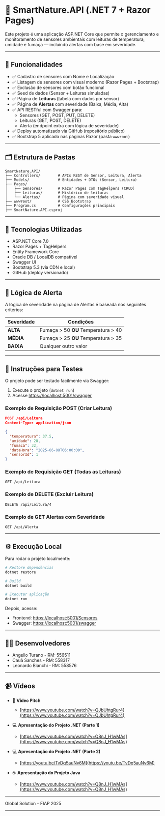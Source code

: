 # 🌱 SmartNature.API (.NET 7 + Razor Pages)

Este projeto é uma aplicação ASP.NET Core que permite o gerenciamento e monitoramento de sensores ambientais com leituras de temperatura, umidade e fumaça — incluindo alertas com base em severidade.

---

## 🎯 Funcionalidades

- ✅ Cadastro de sensores com Nome e Localização
- ✅ Listagem de sensores com visual moderno (Razor Pages + Bootstrap)
- ✅ Exclusão de sensores com botão funcional
- ✅ Seed de dados (Sensor + Leituras simuladas)
- ✅ Página de **Leituras** (tabela com dados por sensor)
- ✅ Página de **Alertas** com severidade (Baixa, Média, Alta)
- ✅ API RESTful com Swagger para:
  - Sensores (GET, POST, PUT, DELETE)
  - Leituras (GET, POST, DELETE)
  - Alerta (endpoint extra com lógica de severidade)
- ✅ Deploy automatizado via GitHub (repositório público)
- ✅ Bootstrap 5 aplicado nas páginas Razor (pasta `wwwroot`)

---

## 🗂️ Estrutura de Pastas

```
SmartNature.API/
├── Controllers/        # APIs REST de Sensor, Leitura, Alerta
├── Models/             # Entidades + DTOs (Sensor, Leitura)
├── Pages/
│   ├── Sensores/       # Razor Pages com TagHelpers (CRUD)
│   ├── Leituras/       # Histórico de leituras
│   └── Alertas/        # Página com severidade visual
├── wwwroot/            # CSS Bootstrap
├── Program.cs          # Configurações principais
├── SmartNature.API.csproj
```

---

## 🚀 Tecnologias Utilizadas

- ASP.NET Core 7.0
- Razor Pages + TagHelpers
- Entity Framework Core
- Oracle DB / LocalDB compatível
- Swagger UI
- Bootstrap 5.3 (via CDN e local)
- GitHub (deploy versionado)

---

## 🧠 Lógica de Alerta

A lógica de severidade na página de Alertas é baseada nos seguintes critérios:

| Severidade | Condições                           |
| ---------- | ----------------------------------- |
| **ALTA**   | Fumaça > 50 **OU** Temperatura > 40 |
| **MÉDIA**  | Fumaça > 25 **OU** Temperatura > 35 |
| **BAIXA**  | Qualquer outro valor                |

---

## 🧪 Instruções para Testes

O projeto pode ser testado facilmente via Swagger:

1. Execute o projeto (`dotnet run`)
2. Acesse [https://localhost:5001/swagger](https://localhost:5001/swagger)

### Exemplo de Requisição POST (Criar Leitura)

```json
POST /api/Leitura
Content-Type: application/json

{
  "temperatura": 37.5,
  "umidade": 28,
  "fumaca": 32,
  "dataHora": "2025-06-08T06:00:00",
  "sensorId": 1
}
```

### Exemplo de Requisição GET (Todas as Leituras)

```
GET /api/Leitura
```

### Exemplo de DELETE (Excluir Leitura)

```
DELETE /api/Leitura/4
```

### Exemplo de GET Alertas com Severidade

```
GET /api/Alerta
```

---

## ⚙️ Execução Local

Para rodar o projeto localmente:

```bash
# Restore dependências
dotnet restore

# Build
dotnet build

# Executar aplicação
dotnet run
```

Depois, acesse:

- Frontend: [https://localhost:5001/Sensores](https://localhost:5001/Sensores)
- Swagger: [https://localhost:5001/swagger](https://localhost:5001/swagger)

---

## 👨‍💻 Desenvolvedores

- Angello Turano - RM: 556511
- Cauã Sanches - RM: 558317
- Leonardo Bianchi - RM: 558576

---

## 📹 Vídeos

- 🎤 **Vídeo Pitch**
  - [https://www.youtube.com/watch?v=QJbUhtgRur4](https://www.youtube.com/watch?v=QJbUhtgRur4)

- 💻 **Apresentação do Projeto .NET (Parte 1)**
  - [https://www.youtube.com/watch?v=Q8nJ_H1wMAs](https://www.youtube.com/watch?v=Q8nJ_H1wMAs)

- 💻 **Apresentação do Projeto .NET (Parte 2)**
  - [https://youtu.be/TvDq5auNv6M](https://youtu.be/TvDq5auNv6M)

- ☕ **Apresentação do Projeto Java**
  - [https://www.youtube.com/watch?v=Q8nJ_H1wMAs](https://www.youtube.com/watch?v=Q8nJ_H1wMAs)

---

Global Solution - FIAP 2025

---
